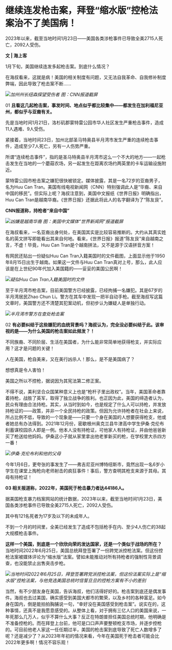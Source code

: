 # 继续连发枪击案，拜登“缩水版”控枪法案治不了美国病！

2023年以来，截至当地时间1月23日——美国各类涉枪事件已导致全美2715人死亡，2092人受伤。

**文 | 海上客**

1月下旬，美国继续连发多起枪击案。到底什么情况？

在海叔看来，这就是病！美国的相关制度有问题，又无法自我革命、自我修补制度弊端，因此导致了枪击案不断……

![](https://inews.gtimg.com/newsapp_bt/0/15626492851/1000)_加州州长纽森探望受伤者
图：CNN报道截屏_

01 **且看这几起枪击案，事发时间、地点似乎都比较集中——都发生在加利福尼亚州，都似乎与亚裔有关。**

先是当地时间1月21日，洛杉矶郡蒙特雷公园市华人社区发生严重枪击事件，造成11人遇难、9人受伤。

紧接着，当地时间23日，加州北部圣马特奥县半月湾市发生严重的连续枪击事件，造成至少7人死亡，另有一人伤势严重。

所谓“连续枪击事件”，指的是圣马特奥县半月湾市这么一个不大的地方——一起枪击发生在当地的一个蘑菇农场，另一起发生在距离农场约两英里的卡车运输设施附近。

蒙特雷公园市枪击案之嫌犯很快被锁定。媒体披露，其是一名72岁的亚裔男子，名为Huu Can
Tran。美国有线电视新闻网（CNN）特别强调此人是“华裔、来自中国的移民”。但实际上呢？海叔注意到，美国中文报纸《世界日报》明确指出，Huu Can
Tran是越南华裔。《世界日报》还据此将此人的名字翻译为了“陈友艮”。

**CNN报道称，持枪者“来自中国”**

![](https://inews.gtimg.com/newsapp_bt/0/15626492946/1000)_凶嫌是越南华裔
图：美国中文媒体“世界新闻网”报道截屏_

在海叔看来，一名亚裔出身何处，在美国其实是比较容易推断的。大约从其真实姓名的英文拼写即能看出其来自何地。看来，《世界日报》报道“陈友艮”来自越南之言，不虚！毕竟，Huu
Can Tran是个越南拼法，又不是源于汉语拼音方案！

有网民还贴出一份疑似Huu Can Tran入籍美国时的文件截图，上面显示他于1950年8月15日出生于越南。如果这一文件与Huu Can
Tran真对上号，那么，此人应该是在上世纪90年代加入美国籍的——妥妥的美国公民啊！

![](https://inews.gtimg.com/newsapp_bt/0/15626492951/1000)_疑似Huu Can
Tran入籍美国时的文件_

至于半月湾市枪击案，目前美国警方已经披露，已经拘捕一名嫌犯。其是67岁的半月湾居民Zhao Chun
Li。警方在其车中发现一把半自动手枪。截至海叔写这篇文章时，美国警方还不清楚其犯案动机，但初步认为嫌疑人是单独行动。

![](https://inews.gtimg.com/newsapp_bt/0/15626492964/1000)_半月湾市警方在查处枪击案_

02 **有必要纠结于这些嫌犯的血统背景吗？海叔认为，完全没必要纠结于此。该审视的是——为什么美国的枪击案如此频发？！**

不同族裔、不同阶层、生活在美国者，为什么能非常简单地获得枪支，并实际应用？这才是问题的关键！

人在美国，枪自美来，又在美行凶杀人！那么，是不是美国病了？

想想真是令人害怕！

美国之所以不控枪，据说因为其宪法第二修正案。

不得不说，美利坚合众国某种意义上也是“枪杆子里出政权”。当年，美国革命者靠着持枪，战胜了英军，取得了独立战争的胜利。也正因为此，美国的缔造者认为，民众有理由合法持枪。其实，从当时到如今，也是规定了什么人可以持枪，并发放持枪证的——政策，并非一个全民持枪的政策。但因为允许持枪者在社会上来说，所占比例不低，导致的一个现象是——只要一个身在美国的人想要获得枪支，他或者她总有办法得到。2021年12月份，密歇根州奥克兰县牛津高中学生伊桑·克伦布利蓄谋校园杀人即是一例。他本人没有持枪证，可他家人有持枪证，并由他爸爸新买了枪送给他妈妈。伊桑这小子就从家里拿出他老爹新买的枪，在学校里大杀四方一番！

![](https://inews.gtimg.com/newsapp_bt/0/15626493085/1000)_伊桑·克伦布利和他的父母_

今年1月6日，更夸张的事发生了——弗吉尼亚州博特纽斯市，竟然出现一名6岁小学生在课堂上掏枪向老师射击的疯狂事件！事后，警方查明其枪支来源于其母。其母有持枪证！

**03 相关报道称，2022年，美国死于枪击暴力者达44186人。**

据美国枪支暴力档案网站的统计数据，2023年以来，截至当地时间1月23日，美国各类涉枪事件已导致全美2715人死亡，2092人受伤。

其中有121名死者为17岁及以下的未成年人。

不到一个月的时间里，全美已经发生了造成不包括枪手在内、至少4人伤亡的38起大规模枪击事件。

**这样一个美国，到底是一个欣欣向荣的发达国家，还是一个类似于战场的所在？**
当地时间2022年6月25日，美国总统拜登签署了一份跨党派控枪法案。但这份控枪法案被媒体评论为“缩水版”法案。譬如未能推动对所有持枪者的强制性背景调查，也没能禁止出售突击步枪。

![](https://inews.gtimg.com/newsapp_bt/0/15626493086/1000)_当地时间2022年6月25日，拜登签署跨党派控枪法案，但这份法案实际上是“缩水版”控枪法案，与他竞选美国总统时信誓旦旦的控枪方案有不小的差别_

当然，有不少朋友身在美国，告诉海叔，他们活得好好的。枪击案到底还是偶发事件。海叔也去过美国，确实感受到美国大都市的繁荣，以及乡村的各种富足。如今身在国内，倒是能拍拍胸脯说一句，“幸好没在美国感受到枪击案”。说实在的，这种事情，还真不是我愿意感受的。从整体上看，对于拥有三亿人口的美国来说，一年死那么几万人，似乎不算什么大事？反正在特朗普担任美国总统时期，他明确是不准备控枪的。而在拜登上台前，他可是口口声声要整顿枪支市场，并逐步控枪的。可目前他老人家这一任任期过半，美国的枪击案到底导致了死亡人数增多了呢？还是减少了？从2023年年初的情况来看，今年在美国死于枪击者可能会比2022年更多啊！情况不容乐观！


